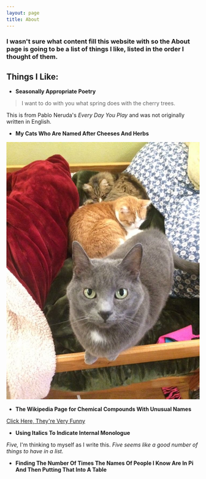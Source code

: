 ```yaml
---
layout: page
title: About
---
```


### I wasn't sure what content fill this website with so the About page is going to be a list of things I like, listed in the order I thought of them. 

## Things I Like: 
* **Seasonally Appropriate Poetry**
>I want to do with you what spring does with the cherry trees.

This is from Pablo Neruda's *Every Day You Play* and was not originally written in English.

* **My Cats Who Are Named After Cheeses And Herbs**

![the grey one is brie the orange one is cheddar and the tiny fluffy one is rosemary](kitties.JPG)

* **The Wikipedia Page for Chemical Compounds With Unusual Names**

[Click Here, They're Very Funny](https://en.wikipedia.org/wiki/List_of_chemical_compounds_with_unusual_names)

* **Using Italics To Indicate Internal Monologue**

*Five,* I'm thinking to myself as I write this. *Five seems like a good number of things to have in a list.*

* **Finding The Number Of Times The Names Of People I Know Are In Pi And Then Putting That Into A Table**

